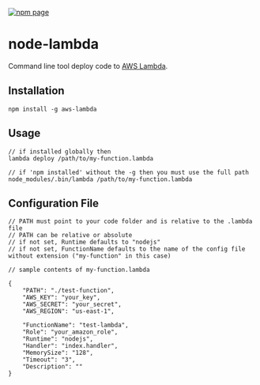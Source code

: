 [![npm page](https://nodei.co/npm/aws-lambda.png?downloads=true)](https://www.npmjs.com/package/aws-lambda)

# node-lambda
Command line tool deploy code to [AWS Lambda](http://aws.amazon.com/lambda/).

## Installation

```
npm install -g aws-lambda
```

## Usage

```
// if installed globally then
lambda deploy /path/to/my-function.lambda

// if 'npm installed' without the -g then you must use the full path
node_modules/.bin/lambda /path/to/my-function.lambda
```

## Configuration File

```
// PATH must point to your code folder and is relative to the .lambda file
// PATH can be relative or absolute
// if not set, Runtime defaults to "nodejs"
// if not set, FunctionName defaults to the name of the config file without extension ("my-function" in this case)

// sample contents of my-function.lambda

{
	"PATH": "./test-function",
	"AWS_KEY": "your_key",
	"AWS_SECRET": "your_secret",
	"AWS_REGION": "us-east-1",

	"FunctionName": "test-lambda",
	"Role": "your_amazon_role",
	"Runtime": "nodejs",
	"Handler": "index.handler",
	"MemorySize": "128",
	"Timeout": "3",
	"Description": ""
}
```
